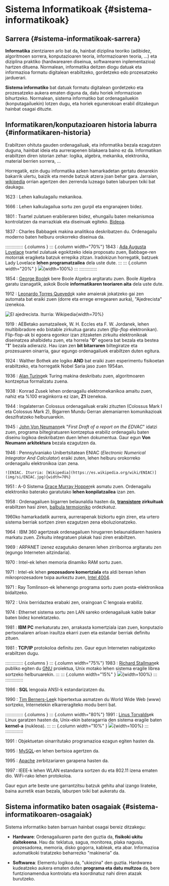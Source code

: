 

# Sistema Informatikoak {#sistema-informatikoak}

## Sarrera {#sistema-informatikoak-sarrera}

**Informatika** zientziaren arlo bat da, hainbat diziplina teoriko (adibidez, algoritmoen sorrera, konputazioaren teoria, informazioaren teoria, ...) eta diziplina praktiko (hardwarearen diseinua, softwarearen inplementazioa) hartzen dituena. Normalean, informatika deitzen diogu datuak eta informazioa formatu digitalean erabiltzeko, gordetzeko edo prozesatzeko jarduerari.

**Sistema informatiko** bat datuak formatu digitalean gordetzeko eta prozesatzeko aukera ematen diguna da, datu horiek informazioan bihurtzeko. Normalean, sistema informatiko bat ordenagailuekin (konputagailuekin) lotzen dugu, eta horiek egunerokoan erabil ditzakegun hainbat osagai dituzte.

## Informatikaren/konputazioaren historia laburra {#informatikaren-historia}

Erabiltzen ohituta gauden ordenagailuak, eta informatika bezala ezagutzen duguna, hainbat ideia eta aurrerapenen bilakaera baino ez da. Informatikan erabiltzen diren istorian zehar: logika, algebra, mekanika, elektronika, material berrien sorrera, ...

Horregatik, ezin dugu informatika azken hamarkadetan gertatu denarekin bakarrik ulertu, baizik eta mende batzuk atzera joan behar gara. Jarraian, [wikipedia](https://es.wikipedia.org/wiki/Anexo:Historia_de_la_computaci%C3%B3n) orrian agertzen den zerrenda luzeago baten laburpen txiki bat daukagu.




1623
: Lehen kalkulagailu mekanikoa.

1666
: Lehen kalkulagailua sortu zen gurpil eta engranajeen bidez.

1801
: Txartel zulatuen erabileraren bidez, ehungailu baten mekanismoa kontrolatzen da marrazkiak eta diseinuak egiteko. [Bideoa](https://www.youtube.com/watch?v=MQzpLLhN0fY).

1837
: Charles Babbagek makina analitikoa deskribatzen du. Ordenagailu moderno baten helburu orokorreko diseinua da.

:::::::::::::: {.columns }
::: {.column width="70%"}
1843
: [Ada Augusta Lovelace](https://eu.wikipedia.org/wiki/Ada_Lovelace) txartel zulatuak egokitzeko ideia proposatu zuen, Babbage-ren motorrak eragiketa batzuk errepika zitzan. Iradokizun horregatik, batzuek Lady Lovelace **lehen programatzailea** dela uste dute.
:::
::: {.column width="20%" }
![](img/si/Ada_Lovelace_color.svg){width=100%}
:::
::::::::::::::

1854
: [George Boole](https://es.wikipedia.org/wiki/George_Boole)k bere Boole Algebra argitaratu zuen. Boole Algebra garatu izanagatik, askok Boole **informatikaren teoriaren aita** dela uste dute.

1912
: [Leonardo Torres Quevedo](https://es.wikipedia.org/wiki/Leonardo_Torres_Quevedo)k xake amaierak jokatzeko gai zen automata bat eraiki zuen (dorre eta errege erregearen aurka), "Ajedrecista" izenekoa.

  ![El ajedrecista. Iturria: [Wikipedia](https://es.wikipedia.org/wiki/El_Ajedrecista)](img/si/ajedrecista.jpg){width=70%}

1919
: AEBetako asmatzaileek, W. H. Eccles eta F. W. Jordanek, lehen multibibradore edo bistable zirkuitua garatu zuten (*flip-flop* elektronikan). Flip-flop-ak bi egoera egonkor izan zitzaketen zirkuitu elektronikoak diseinatzea ahalbidetu zuen, eta horrela "**0**" egoera bat bezala eta bestea "**1**" bezala adieraziz. Hau izan zen **bit bitarraren** biltegiratze eta prozesuaren oinarria, gaur egungo ordenagailuek erabiltzen duten egitura.

1924
: Walther Bothek ate logiko **AND** bat eraiki zuen esperimentu fisikoetan erabiltzeko, eta horregatik Nobel Saria jaso zuen 1954an.

1936
: [Alan Turing](https://eu.wikipedia.org/wiki/Alan_Turing)ek Turing makina deskribatu zuen, algoritmoaren kontzeptua formalizatu zuena.

1938
: Konrad Zusek lehen ordenagailu elektromekanikoa amaitu zuen, nahiz eta %100 eraginkorra ez izan, **Z1** izenekoa.

1944
: Ingalaterran Colossus ordenagailuak eraiki zituzten (Colossus Mark I eta Colossus Mark 2), Bigarren Mundu Gerran alemaniarren komunikazioak deszifratzeko helburuarekin.

1945
: [John Von Neumann](https://es.wikipedia.org/wiki/John_von_Neumann)ek "*First Draft of a report on the EDVAC*" idatzi zuen, programa biltegiratuaren kontzeptua erabiliz ordenagailu baten diseinu logikoa deskribatzen duen lehen dokumentua. Gaur egun **Von Neumann arkitektura** bezala ezagutzen da.

1946
: Pennsylvaniako Unibertsitatean ENIAC (*Electronic Numerical Integrator And Calculator*) eraiki zuten, lehen helburu orokorreko ordenagailu elektronikoa izan zena.

    ![ENIAC. Iturria: [Wikipedia](https://es.wikipedia.org/wiki/ENIAC)](img/si/ENIAC.jpg){width=70%}

1951
: A-0 Sistema [Grace Murray Hopper](https://es.wikipedia.org/wiki/Grace_Murray_Hopper)ek asmatu zuen. Ordenagailu elektroniko baterako garatutako **lehen konpilatzailea** izan zen.

1958
: Ordenagailuen bigarren belaunaldia hasten da, **[transistore](https://es.wikipedia.org/wiki/Transistor) zirkuituak** erabiltzen hasi ziren, [balbula termoioniko](https://eu.wikipedia.org/wiki/Balbula_termoioniko) ordezkatuz.

1960ko hamarkadatik aurrera, aurrerapenak bizkortu egin ziren, eta urtero sistema berriak sortzen ziren ezagutzen zena eboluzionatzeko.


1964
: IBM 360 agertzeak ordenagailuen hirugarren belaunaldiaren hasiera markatu zuen. Zirkuitu integratuen plakak hasi ziren erabiltzen.

1969
: ARPANET izenez ezagutuko denaren lehen zirriborroa argitaratu zen (egungo Interneten aitzindaria).

1970
: Intel-ek lehen memoria dinamiko RAM sortu zuen.

1971
: Intel-ek lehen **prozesadore komertziala** eta aldi berean lehen mikroprozesadore txipa aurkeztu zuen, [Intel 4004](https://es.wikipedia.org/wiki/Intel_4004).

1971
: Ray Tomlinson-ek lehenengo programa sortu zuen posta-elektronikoa bidaltzeko.

1972
: Unix berridaztea erabaki zen, oraingoan C lengoaia erabiliz.

1974
: Ethernet sistema sortu zen LAN sareko ordenagailuak kable bakar baten bidez konektatzeko.

1981
: **IBM PC** merkaturatu zen, arrakasta komertziala izan zuen, konputazio pertsonalaren arloan iraultza ekarri zuen eta estandar berriak definitu zituen.

1981
: **TCP/IP** protokoloa definitu zen. Gaur egun Interneten nabigatzeko erabiltzen dugu.


:::::::::::::: {.columns }
::: {.column width="75%"}
1983
: [Richard Stallman](https://eu.wikipedia.org/wiki/Richard_Stallman)ek publiko egiten du [GNU](https://eu.wikipedia.org/wiki/GNU) proiektua, Unix motako lehen sistema eragile librea sortzeko helburuarekin.
:::
::: {.column width="15%" }
![](img/si/gnu.svg){width=100%}
:::
::::::::::::::

1986
: **SQL** lengoaia ANSI-k estandarizatzen du.

1990
: [Tim Berners-Lee](https://eu.wikipedia.org/wiki/Tim_Berners-Lee)k hipertextua asmatzen du World Wide Web (www) sortzeko, Internetekin elkarreragiteko modu berri bat.


:::::::::::::: {.columns }
::: {.column width="80%"}
1991
: [Linus Torvalds](https://eu.wikipedia.org/wiki/Linus_Torvalds)ek Linux garatzen hasten da, Unix-ekin bateragarria den sistema eragile baten **kernel-a** (nukleoa).
:::
::: {.column width="10%" }
![](img/si/tux.svg){width=100%}
:::
::::::::::::::

1991
: Objektuetan oinarritutako programazioa ezagun egiten hasten da.

1995
: [MySQL](https://es.wikipedia.org/wiki/MySQL)-en lehen bertsioa agertzen da.

1995
: [Apache](https://es.wikipedia.org/wiki/Servidor_HTTP_Apache) zerbitzariaren garapena hasten da.

1997
: IEEE-k lehen WLAN estandarra sortzen du eta 802.11 izena ematen dio. WiFi-rako lehen protokoloa.



Gaur egun arte beste une garrantzitsu batzuk gehitu ahal izango lirateke, baina aurretik esan bezala, laburpen txiki bat aukeratu da.

## Sistema informatiko baten osagaiak {#sistema-informatikoaren-osagaiak}

Sistema informatiko baten barruan hainbat osagai bereiz ditzakegu:

-   **Hardware**: Ordenagailuaren parte den guztia da, **fisikoki ukitu daitekeena**. Hau da: teklatua, sagua, monitorea, plaka nagusia, prozesadorea, memoria, disko gogorra, kableak, eta abar. Informazioa automatikoki tratatzeko beharrezko "makineria" da.

-   **Softwarea**: Elementu logikoa da, "ukiezina" den guztia. Hardwarea kudeatzeko aukera ematen duten **programa eta datu multzoa** da, bere funtzionamendua kontrolatu eta koordinatuz nahi diren atazak burutzeko.


